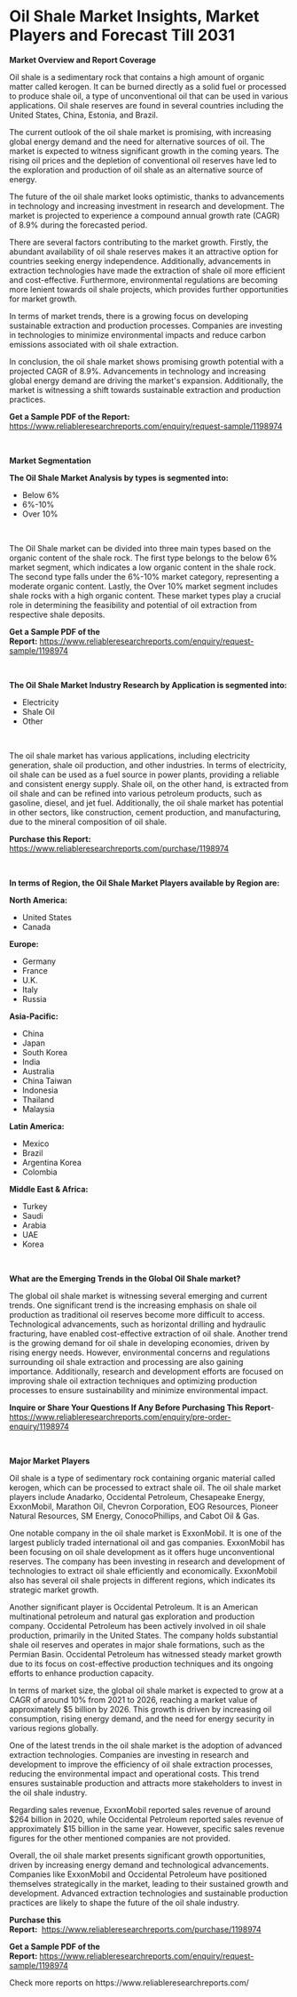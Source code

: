<p><h1>Oil Shale Market Insights, Market Players and Forecast Till 2031</h1></p><p><strong>Market Overview and Report Coverage</strong></p>
<p><p>Oil shale is a sedimentary rock that contains a high amount of organic matter called kerogen. It can be burned directly as a solid fuel or processed to produce shale oil, a type of unconventional oil that can be used in various applications. Oil shale reserves are found in several countries including the United States, China, Estonia, and Brazil.</p><p>The current outlook of the oil shale market is promising, with increasing global energy demand and the need for alternative sources of oil. The market is expected to witness significant growth in the coming years. The rising oil prices and the depletion of conventional oil reserves have led to the exploration and production of oil shale as an alternative source of energy.</p><p>The future of the oil shale market looks optimistic, thanks to advancements in technology and increasing investment in research and development. The market is projected to experience a compound annual growth rate (CAGR) of 8.9% during the forecasted period. </p><p>There are several factors contributing to the market growth. Firstly, the abundant availability of oil shale reserves makes it an attractive option for countries seeking energy independence. Additionally, advancements in extraction technologies have made the extraction of shale oil more efficient and cost-effective. Furthermore, environmental regulations are becoming more lenient towards oil shale projects, which provides further opportunities for market growth.</p><p>In terms of market trends, there is a growing focus on developing sustainable extraction and production processes. Companies are investing in technologies to minimize environmental impacts and reduce carbon emissions associated with oil shale extraction.</p><p>In conclusion, the oil shale market shows promising growth potential with a projected CAGR of 8.9%. Advancements in technology and increasing global energy demand are driving the market's expansion. Additionally, the market is witnessing a shift towards sustainable extraction and production practices.</p></p>
<p><strong>Get a Sample PDF of the Report:</strong> <a href="https://www.reliableresearchreports.com/enquiry/request-sample/1198974">https://www.reliableresearchreports.com/enquiry/request-sample/1198974</a></p>
<p>&nbsp;</p>
<p><strong>Market Segmentation</strong></p>
<p><strong>The Oil Shale Market Analysis by types is segmented into:</strong></p>
<p><ul><li>Below 6%</li><li>6%-10%</li><li>Over 10%</li></ul></p>
<p>&nbsp;</p>
<p><p>The Oil Shale market can be divided into three main types based on the organic content of the shale rock. The first type belongs to the below 6% market segment, which indicates a low organic content in the shale rock. The second type falls under the 6%-10% market category, representing a moderate organic content. Lastly, the Over 10% market segment includes shale rocks with a high organic content. These market types play a crucial role in determining the feasibility and potential of oil extraction from respective shale deposits.</p></p>
<p><strong>Get a Sample PDF of the Report:</strong>&nbsp;<a href="https://www.reliableresearchreports.com/enquiry/request-sample/1198974">https://www.reliableresearchreports.com/enquiry/request-sample/1198974</a></p>
<p>&nbsp;</p>
<p><strong>The Oil Shale Market Industry Research by Application is segmented into:</strong></p>
<p><ul><li>Electricity</li><li>Shale Oil</li><li>Other</li></ul></p>
<p>&nbsp;</p>
<p><p>The oil shale market has various applications, including electricity generation, shale oil production, and other industries. In terms of electricity, oil shale can be used as a fuel source in power plants, providing a reliable and consistent energy supply. Shale oil, on the other hand, is extracted from oil shale and can be refined into various petroleum products, such as gasoline, diesel, and jet fuel. Additionally, the oil shale market has potential in other sectors, like construction, cement production, and manufacturing, due to the mineral composition of oil shale.</p></p>
<p><strong>Purchase this Report:</strong>&nbsp; <a href="https://www.reliableresearchreports.com/purchase/1198974">https://www.reliableresearchreports.com/purchase/1198974</a></p>
<p>&nbsp;</p>
<p><strong>In terms of Region, the Oil Shale Market Players available by Region are:</strong></p>
<p>
    <p> <strong> North America: </strong>
        <ul>
            <li>United States</li>
            <li>Canada</li>
        </ul>
        </p> 
    <p> <strong> Europe: </strong>
        <ul>
            <li>Germany</li>
            <li>France</li>
            <li>U.K.</li>
            <li>Italy</li>
            <li>Russia</li>
        </ul>
        </p> 
    <p> <strong> Asia-Pacific: </strong>
        <ul>
            <li>China</li>
            <li>Japan</li>
            <li>South Korea</li>
            <li>India</li>
            <li>Australia</li>
            <li>China Taiwan</li>
            <li>Indonesia</li>
            <li>Thailand</li>
            <li>Malaysia</li>
        </ul>
        </p> 
    <p> <strong> Latin America: </strong>
        <ul>
            <li>Mexico</li>
            <li>Brazil</li>
            <li>Argentina Korea</li>
            <li>Colombia</li>
        </ul>
        </p> 
    <p> <strong> Middle East & Africa: </strong>
        <ul>
            <li>Turkey</li>
            <li>Saudi</li>
            <li>Arabia</li>
            <li>UAE</li>
            <li>Korea</li>
        </ul>
    </p>
    </p>
<p>&nbsp;</p>
<p><strong>What are the Emerging Trends in the Global Oil Shale market?</strong></p>
<p><p>The global oil shale market is witnessing several emerging and current trends. One significant trend is the increasing emphasis on shale oil production as traditional oil reserves become more difficult to access. Technological advancements, such as horizontal drilling and hydraulic fracturing, have enabled cost-effective extraction of oil shale. Another trend is the growing demand for oil shale in developing economies, driven by rising energy needs. However, environmental concerns and regulations surrounding oil shale extraction and processing are also gaining importance. Additionally, research and development efforts are focused on improving shale oil extraction techniques and optimizing production processes to ensure sustainability and minimize environmental impact.</p></p>
<p><strong>Inquire or Share Your Questions If Any Before Purchasing This Report</strong>- <a href="https://www.reliableresearchreports.com/enquiry/pre-order-enquiry/1198974">https://www.reliableresearchreports.com/enquiry/pre-order-enquiry/1198974</a></p>
<p>&nbsp;</p>
<p><strong>Major Market Players</strong></p>
<p><p>Oil shale is a type of sedimentary rock containing organic material called kerogen, which can be processed to extract shale oil. The oil shale market players include Anadarko, Occidental Petroleum, Chesapeake Energy, ExxonMobil, Marathon Oil, Chevron Corporation, EOG Resources, Pioneer Natural Resources, SM Energy, ConocoPhillips, and Cabot Oil & Gas. </p><p>One notable company in the oil shale market is ExxonMobil. It is one of the largest publicly traded international oil and gas companies. ExxonMobil has been focusing on oil shale development as it offers huge unconventional reserves. The company has been investing in research and development of technologies to extract oil shale efficiently and economically. ExxonMobil also has several oil shale projects in different regions, which indicates its strategic market growth.</p><p>Another significant player is Occidental Petroleum. It is an American multinational petroleum and natural gas exploration and production company. Occidental Petroleum has been actively involved in oil shale production, primarily in the United States. The company holds substantial shale oil reserves and operates in major shale formations, such as the Permian Basin. Occidental Petroleum has witnessed steady market growth due to its focus on cost-effective production techniques and its ongoing efforts to enhance production capacity.</p><p>In terms of market size, the global oil shale market is expected to grow at a CAGR of around 10% from 2021 to 2026, reaching a market value of approximately $5 billion by 2026. This growth is driven by increasing oil consumption, rising energy demand, and the need for energy security in various regions globally.</p><p>One of the latest trends in the oil shale market is the adoption of advanced extraction technologies. Companies are investing in research and development to improve the efficiency of oil shale extraction processes, reducing the environmental impact and operational costs. This trend ensures sustainable production and attracts more stakeholders to invest in the oil shale industry.</p><p>Regarding sales revenue, ExxonMobil reported sales revenue of around $264 billion in 2020, while Occidental Petroleum reported sales revenue of approximately $15 billion in the same year. However, specific sales revenue figures for the other mentioned companies are not provided.</p><p>Overall, the oil shale market presents significant growth opportunities, driven by increasing energy demand and technological advancements. Companies like ExxonMobil and Occidental Petroleum have positioned themselves strategically in the market, leading to their sustained growth and development. Advanced extraction technologies and sustainable production practices are likely to shape the future of the oil shale industry.</p></p>
<p><strong>Purchase this Report:</strong>&nbsp;&nbsp;<a href="https://www.reliableresearchreports.com/purchase/1198974">https://www.reliableresearchreports.com/purchase/1198974</a></p>
<p></p>
<p><strong>Get a Sample PDF of the Report:</strong>&nbsp;<a href="https://www.reliableresearchreports.com/enquiry/request-sample/1198974">https://www.reliableresearchreports.com/enquiry/request-sample/1198974</a></p>
<p>Check more reports on https://www.reliableresearchreports.com/</p>